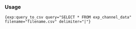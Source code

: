 ### Usage

`{exp:query_to_csv query="SELECT * FROM exp_channel_data" filename="filename.csv" delimiter="|"}`